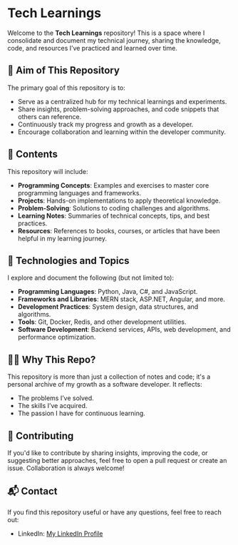 # Tech Learnings

Welcome to the **Tech Learnings** repository! This is a space where I consolidate and document my technical journey, sharing the knowledge, code, and resources I’ve practiced and learned over time.

## 🎯 Aim of This Repository

The primary goal of this repository is to:
- Serve as a centralized hub for my technical learnings and experiments.
- Share insights, problem-solving approaches, and code snippets that others can reference.
- Continuously track my progress and growth as a developer.
- Encourage collaboration and learning within the developer community.

## 📂 Contents

This repository will include:
- **Programming Concepts**: Examples and exercises to master core programming languages and frameworks.
- **Projects**: Hands-on implementations to apply theoretical knowledge.
- **Problem-Solving**: Solutions to coding challenges and algorithms.
- **Learning Notes**: Summaries of technical concepts, tips, and best practices.
- **Resources**: References to books, courses, or articles that have been helpful in my learning journey.

## 🚀 Technologies and Topics

I explore and document the following (but not limited to):
- **Programming Languages**: Python, Java, C#, and JavaScript.
- **Frameworks and Libraries**: MERN stack, ASP.NET, Angular, and more.
- **Development Practices**: System design, data structures, and algorithms.
- **Tools**: Git, Docker, Redis, and other development utilities.
- **Software Development**: Backend services, APIs, web development, and performance optimization.

## 👩‍💻 Why This Repo?

This repository is more than just a collection of notes and code; it's a personal archive of my growth as a software developer. It reflects:
- The problems I’ve solved.
- The skills I’ve acquired.
- The passion I have for continuous learning.

## 🤝 Contributing

If you'd like to contribute by sharing insights, improving the code, or suggesting better approaches, feel free to open a pull request or create an issue. Collaboration is always welcome!

## 📬 Contact

If you find this repository useful or have any questions, feel free to reach out:
- LinkedIn: [My LinkedIn Profile](https://www.linkedin.com/in/dineshgaurhere/)
